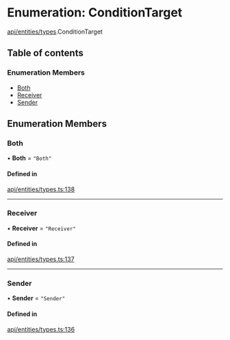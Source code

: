 # Enumeration: ConditionTarget

[api/entities/types](../wiki/api.entities.types).ConditionTarget

## Table of contents

### Enumeration Members

- [Both](../wiki/api.entities.types.ConditionTarget#both)
- [Receiver](../wiki/api.entities.types.ConditionTarget#receiver)
- [Sender](../wiki/api.entities.types.ConditionTarget#sender)

## Enumeration Members

### Both

• **Both** = ``"Both"``

#### Defined in

[api/entities/types.ts:138](https://github.com/PolymeshAssociation/polymesh-sdk/blob/fe2e6dd1/src/api/entities/types.ts#L138)

___

### Receiver

• **Receiver** = ``"Receiver"``

#### Defined in

[api/entities/types.ts:137](https://github.com/PolymeshAssociation/polymesh-sdk/blob/fe2e6dd1/src/api/entities/types.ts#L137)

___

### Sender

• **Sender** = ``"Sender"``

#### Defined in

[api/entities/types.ts:136](https://github.com/PolymeshAssociation/polymesh-sdk/blob/fe2e6dd1/src/api/entities/types.ts#L136)
